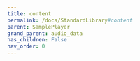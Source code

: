 ```yaml
---
title: content
permalink: /docs/StandardLibrary#content
parent: SamplePlayer
grand_parent: audio_data
has_children: False
nav_order: 0
---
```

